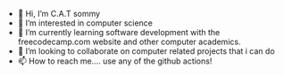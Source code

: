 - 👋 Hi, I’m C.A.T sommy
- 👀 I’m interested in computer science
- 🌱 I’m currently learning software development with the freecodecamp.com website and other computer academics.
- 💞️ I’m looking to collaborate on computer related projects that i can do 
- 📫 How to reach me.... use any of the github actions!

<!---
lathitha-dev/lathitha-dev is a ✨ special ✨ repository because its `README.md` (this file) appears on your GitHub profile.
You can click the Preview link to take a look at your changes.
--->
